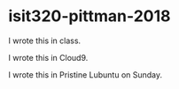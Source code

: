 # isit320-pittman-2018

I wrote this in class.

I wrote this in Cloud9.

I wrote this in Pristine Lubuntu on Sunday.
